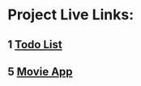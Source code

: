 # Project Live Links:

## 1 [Todo List](https://vasu-todo-list-react-app.netlify.app/)

## 5 [Movie App](https://vasu-movie-api-react-app.netlify.app/)

